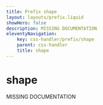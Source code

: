 ```yaml
---
title: Prefix shape
layout: layouts/prefix.liquid
showHero: false
description: MISSING DOCUMENTATION
eleventyNavigation:
	key: css-handler/prefix/shape
	parent: css-handler
	title: shape
---
```


# shape

MISSING DOCUMENTATION